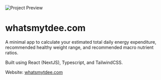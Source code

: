 ![Project Preview](https://whatsmytdee.com/preview.png)

<!-- Project Info -->

# whatsmytdee.com

A minimal app to calculate your estimated total daily energy expenditure, recommended healthy weight range, and recommended macro nutrient ratios.

Built using React (NextJS), Typescript, and TailwindCSS.

Website: [whatsmytdee.com](http://whatsmytdee.com)
